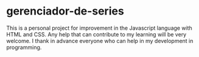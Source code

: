 # gerenciador-de-series
This is a personal project for improvement in the Javascript language with HTML and CSS.
Any help that can contribute to my learning will be very welcome.
I thank in advance everyone who can help in my development in programming.
